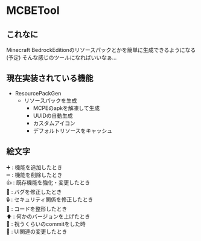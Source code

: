 # MCBETool
## これなに
Minecraft BedrockEditionのリソースパックとかを簡単に生成できるようになる(予定)
そんな感じのツールになればいいなぁ...
## 現在実装されている機能
- ResourcePackGen
  - リソースパックを生成
    - MCPEのapkを解凍して生成
    - UUIDの自動生成
    - カスタムアイコン
    - デフォルトリソースをキャッシュ
## 絵文字
➕ : 機能を追加したとき  
➖ : 機能を削除したとき  
👍 : 既存機能を強化・変更したとき  
🐛 : バグを修正したとき  
🔒 : セキュリティ関係を修正したとき  
🎨 : コードを整形したとき  
⬆ : 何かのバージョンを上げたとき  
🎉 : 祝うくらいのcommitをした時  
👔 : UI関連の変更したとき  